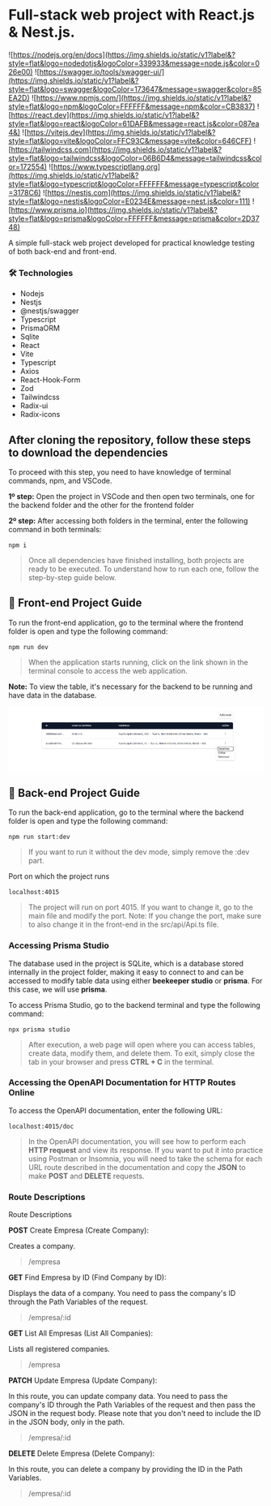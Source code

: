 # Full-stack web project with React.js & Nest.js.
![https://nodejs.org/en/docs](https://img.shields.io/static/v1?label&?style=flat&logo=nodedotjs&logoColor=339933&message=node.js&color=026e00)
![https://swagger.io/tools/swagger-ui/](https://img.shields.io/static/v1?label&?style=flat&logo=swagger&logoColor=173647&message=swagger&color=85EA2D)
![https://www.npmjs.com/](https://img.shields.io/static/v1?label&?style=flat&logo=npm&logoColor=FFFFFF&message=npm&color=CB3837)
![https://react.dev](https://img.shields.io/static/v1?label&?style=flat&logo=react&logoColor=61DAFB&message=react.js&color=087ea4&)
![https://vitejs.dev](https://img.shields.io/static/v1?label&?style=flat&logo=vite&logoColor=FFC93C&message=vite&color=646CFF)
![https://tailwindcss.com](https://img.shields.io/static/v1?label&?style=flat&logo=tailwindcss&logoColor=06B6D4&message=tailwindcss&color=172554)
![https://www.typescriptlang.org](https://img.shields.io/static/v1?label&?style=flat&logo=typescript&logoColor=FFFFFF&message=typescript&color=3178C6)
![https://nestjs.com](https://img.shields.io/static/v1?label&?style=flat&logo=nestjs&logoColor=E0234E&message=nest.js&color=111)
![https://www.prisma.io](https://img.shields.io/static/v1?label&?style=flat&logo=prisma&logoColor=FFFFFF&message=prisma&color=2D3748)

A simple full-stack web project developed for practical knowledge testing of both back-end and front-end.

### 🛠 Technologies
- Nodejs 
- Nestjs 
- @nestjs/swagger
- Typescript 
- PrismaORM 
- Sqlite
- React 
- Vite 
- Typescript 
- Axios 
- React-Hook-Form 
- Zod 
- Tailwindcss
- Radix-ui
- Radix-icons

## After cloning the repository, follow these steps to download the dependencies
To proceed with this step, you need to have knowledge of terminal commands, npm, and VSCode.

**1º step:** Open the project in VSCode and then open two terminals, one for the backend folder and the other for the frontend folder

**2º step:** After accessing both folders in the terminal, enter the following command in both terminals:
```
npm i
```
> Once all dependencies have finished installing, both projects are ready to be executed. To understand how to run each one, follow the step-by-step guide below.

## 📙 Front-end Project Guide
To run the front-end application, go to the terminal where the frontend folder is open and type the following command:
```
npm run dev
```
> When the application starts running, click on the link shown in the terminal console to access the web application.

**Note:** To view the table, it's necessary for the backend to be running and have data in the database.


<img align="center" alt="Printscreen" src="https://github.com/Marlinsk/desafio-dev-fullstack-jr/blob/main/.github/Print%20recortado%20da%20aplica%C3%A7%C3%A3o%20front-end.png">

## 📙 Back-end Project Guide
To run the back-end application, go to the terminal where the backend folder is open and type the following command:
```
npm run start:dev
```
> If you want to run it without the dev mode, simply remove the :dev part.

Port on which the project runs
```
localhost:4015
```
> The project will run on port 4015. If you want to change it, go to the main file and modify the port. Note: If you change the port, make sure to also change it in the front-end in the src/api/Api.ts file.

### Accessing Prisma Studio
The database used in the project is SQLite, which is a database stored internally in the project folder, making it easy to connect to and can be accessed to modify table data using either **beekeeper studio** or **prisma**. For this case, we will use **prisma**.

To access Prisma Studio, go to the backend terminal and type the following command:
```
npx prisma studio
```
> After execution, a web page will open where you can access tables, create data, modify them, and delete them. To exit, simply close the tab in your browser and press **CTRL + C** in the terminal.

### Accessing the OpenAPI Documentation for HTTP Routes Online
To access the OpenAPI documentation, enter the following URL:
```
localhost:4015/doc
```
> In the OpenAPI documentation, you will see how to perform each **HTTP request** and view its response. If you want to put it into practice using Postman or Insomnia, you will need to take the schema for each URL route described in the documentation and copy the **JSON** to make **POST** and **DELETE** requests.

### Route Descriptions
Route Descriptions

**POST** Create Empresa (Create Company):

Creates a company.

> /empresa

**GET** Find Empresa by ID (Find Company by ID):

Displays the data of a company. You need to pass the company's ID through the Path Variables of the request.

> /empresa/:id

**GET** List All Empresas (List All Companies):

Lists all registered companies.

> /empresa

**PATCH** Update Empresa (Update Company):

In this route, you can update company data. You need to pass the company's ID through the Path Variables of the request and then pass the JSON in the request body. Please note that you don't need to include the ID in the JSON body, only in the path.

> /empresa/:id

**DELETE** Delete Empresa (Delete Company):

In this route, you can delete a company by providing the ID in the Path Variables.

> /empresa/:id

